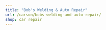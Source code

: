 ```yaml
---
title: "Bob's Welding & Auto Repair"
url: /carson/bobs-welding-and-auto-repair/
shop: car repair
---
```

